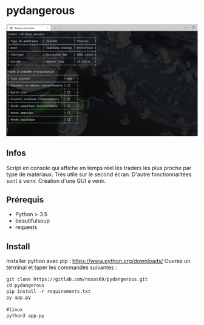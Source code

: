 # pydangerous

![](./script.JPG)

## Infos

Script en console qui affiche en temps réel les traders les plus proche par type de matériaux. Très utile sur le second écran. D'autre fonctionnalitées sont à venir. Création d'une GUI à venir.

## Prérequis

- Python > 3.5
- beautifulsoup
- requests

## Install

Installer python avec pip : https://www.python.org/downloads/
Ouvrez un terminal et taper les commandes suivantes :
```
git clone https://gitlab.com/noxas69/pydangerous.git
cd pydangerous
pip install -r requirements.txt
py app.py

#linux
python3 app.py
```

